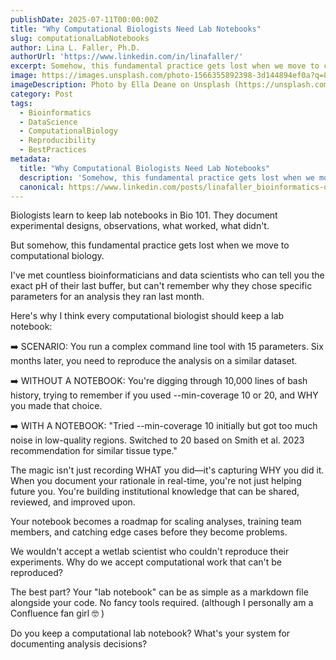 ```yaml
---
publishDate: 2025-07-11T00:00:00Z
title: "Why Computational Biologists Need Lab Notebooks"
slug: computationalLabNotebooks
author: Lina L. Faller, Ph.D.
authorUrl: 'https://www.linkedin.com/in/linafaller/'
excerpt: Somehow, this fundamental practice gets lost when we move to computational biology
image: https://images.unsplash.com/photo-1566355892398-3d144894ef0a?q=80&w=886&auto=format&fit=crop&ixlib=rb-4.1.0&ixid=M3wxMjA3fDB8MHxwaG90by1wYWdlfHx8fGVufDB8fHx8fA%3D%3D
imageDescription: Photo by Ella Deane on Unsplash (https://unsplash.com/@digitellaco)
category: Post
tags:
  - Bioinformatics 
  - DataScience 
  - ComputationalBiology 
  - Reproducibility 
  - BestPractices
metadata:
  title: "Why Computational Biologists Need Lab Notebooks"
  description: 'Somehow, this fundamental practice gets lost when we move to computational biology'
  canonical: https://www.linkedin.com/posts/linafaller_bioinformatics-datascience-computationalbiology-activity-7349076460558503937-vzoT?utm_source=share&utm_medium=member_desktop&rcm=ACoAAATZB5MBqJ_1K5vjD4H8pzXOCeXJAzwKjQs
---
```


Biologists learn to keep lab notebooks in Bio 101. They document experimental designs, observations, what worked, what didn't.

But somehow, this fundamental practice gets lost when we move to computational biology.

I've met countless bioinformaticians and data scientists who can tell you the exact pH of their last buffer, but can't remember why they chose specific parameters for an analysis they ran last month.

Here's why I think every computational biologist should keep a lab notebook:

➡️ SCENARIO: You run a complex command line tool with 15 parameters. Six months later, you need to reproduce the analysis on a similar dataset.

➡️ WITHOUT A NOTEBOOK: You're digging through 10,000 lines of bash history, trying to remember if you used --min-coverage 10 or 20, and WHY you made that choice.

➡️ WITH A NOTEBOOK: "Tried --min-coverage 10 initially but got too much noise in low-quality regions. Switched to 20 based on Smith et al. 2023 recommendation for similar tissue type."

The magic isn't just recording WHAT you did—it's capturing WHY you did it.
When you document your rationale in real-time, you're not just helping future you. You're building institutional knowledge that can be shared, reviewed, and improved upon.

Your notebook becomes a roadmap for scaling analyses, training team members, and catching edge cases before they become problems.

We wouldn't accept a wetlab scientist who couldn't reproduce their experiments. Why do we accept computational work that can't be reproduced?

The best part? Your "lab notebook" can be as simple as a markdown file alongside your code. No fancy tools required. (although I personally am a Confluence fan girl 🤓 )

Do you keep a computational lab notebook? What's your system for documenting analysis decisions?